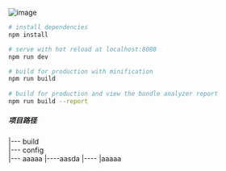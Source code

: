  ![image](https://github.com/wl001/vue2-elm/blob/master/images/elm.gif)

``` bash
# install dependencies
npm install

# serve with hot reload at localhost:8080
npm run dev

# build for production with minification
npm run build
 
# build for production and view the bundle analyzer report
npm run build --report
```						
##### 项目路径

|--- build            
|--- config  
|--- aaaaa
|----aasda
|----
|aaaaa
